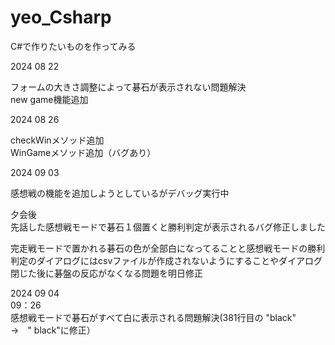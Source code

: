 # yeo_Csharp
C#で作りたいものを作ってみる

2024 08 22

フォームの大きさ調整によって碁石が表示されない問題解決  
new game機能追加  
  
2024 08 26  
  
checkWinメソッド追加  
WinGameメソッド追加（バグあり）

2024 09 03  

感想戦の機能を追加しようとしているがデバッグ実行中

夕会後  
先話した感想戦モードで碁石１個置くと勝利判定が表示されるバグ修正しました  

完走戦モードで置かれる碁石の色が全部白になってることと感想戦モードの勝利判定のダイアログにはcsvファイルが作成されないようにすることやダイアログ閉じた後に碁盤の反応がなくなる問題を明日修正

2024 09 04    
09：26  
感想戦モードで碁石がすべて白に表示される問題解決(381行目の "black"　→　" black"に修正）